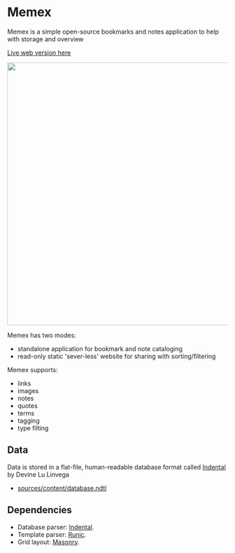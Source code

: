 # Memex

Memex is a simple open-source bookmarks and notes application to help with storage and overview

[Live web version here](https://kormyen.github.io/memex/)

<img src='https://raw.githubusercontent.com/kormyen/memex/master/PREVIEW.jpg' width="600"/>

Memex has two modes:

- standalone application for bookmark and note cataloging
- read-only static 'sever-less' website for sharing with sorting/filtering

Memex supports:

- links
- images
- notes
- quotes
- terms
- tagging
- type filting

## Data

Data is stored in a flat-file, human-readable database format called [Indental](https://wiki.xxiivv.com/#indental) by Devine Lu Linvega

- [sources/content/database.ndtl](sources/content/database.ndtl)

## Dependencies

- Database parser: [Indental](https://wiki.xxiivv.com/#indental).
- Template parser: [Runic](https://wiki.xxiivv.com/#runic).
- Grid layout: [Masonry](https://masonry.desandro.com/).